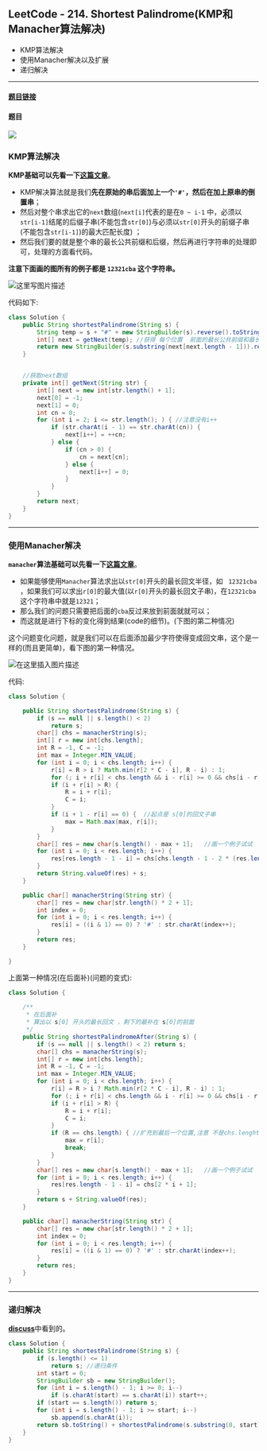 ﻿## LeetCode - 214. Shortest Palindrome(KMP和Manacher算法解决)

 - KMP算法解决
 - 使用Manacher解决以及扩展
 - 递归解决

***
#### [题目链接](https://leetcode.com/problems/shortest-palindrome/description/)

#### 题目

![](images/214_t.png)



### KMP算法解决
**KMP基础可以先看一下[这篇文章](https://blog.csdn.net/zxzxzx0119/article/details/81430392)**。

* KMP解决算法就是我们**先在原始的串后面加上一个`'#'`，然后在加上原串的倒置串**；
* 然后对整个串求出它的`next`数组(`next[i]`代表的是在`0 ~ i-1` 中，必须以`str[i-1]`结尾的后缀子串(不能包含`str[0]`)与必须以`str[0]`开头的前缀子串(不能包含`str[i-1]`)的最大匹配长度) ；
* 然后我们要的就是整个串的最长公共前缀和后缀，然后再进行字符串的处理即可，处理的方面看代码。  

 **注意下面画的图所有的例子都是  `12321cba` 这个字符串。**

![这里写图片描述](images/214_s.png)

代码如下: 

```java
class Solution {
    public String shortestPalindrome(String s) {
        String temp = s + "#" + new StringBuilder(s).reverse().toString();
        int[] next = getNext(temp); //获得 每个位置  前面的最长公共前缀和最长公共后缀的长度
        return new StringBuilder(s.substring(next[next.length - 1])).reverse().toString() + s;
    }


    //获取next数组
    private int[] getNext(String str) {
        int[] next = new int[str.length() + 1];
        next[0] = -1;
        next[1] = 0;
        int cn = 0;
        for (int i = 2; i <= str.length(); ) { //注意没有i++
            if (str.charAt(i - 1) == str.charAt(cn)) {
                next[i++] = ++cn;
            } else {
                if (cn > 0) {
                    cn = next[cn];
                } else {
                    next[i++] = 0;
                }
            }
        }
        return next;
    }
}
```
***
### 使用Manacher解决
**`manacher`算法基础可以先看一下[这篇文章](https://blog.csdn.net/zxzxzx0119/article/details/81483564)**。


* 如果能够使用`Manacher`算法求出以`str[0]`开头的最长回文半径，如 ` 12321cba` ，如果我们可以求出`r[0]`的最大值(以`r[0]`开头的最长回文子串)，在`12321cba `这个字符串中就是`12321`；
* 那么我们的问题只需要把后面的`cba`反过来放到前面就就可以；
* 而这就是进行下标的变化得到结果(code的细节)。(下图的第二种情况)

这个问题变化问题，就是我们可以在后面添加最少字符使得变成回文串，这个是一样的(而且更简单)，看下图的第一种情况。

![在这里插入图片描述](images/214_s2.png)

代码:

```java
class Solution {

    public String shortestPalindrome(String s) {
        if (s == null || s.length() < 2)
            return s;
        char[] chs = manacherString(s);
        int[] r = new int[chs.length];
        int R = -1, C = -1;
        int max = Integer.MIN_VALUE;
        for (int i = 0; i < chs.length; i++) {
            r[i] = R > i ? Math.min(r[2 * C - i], R - i) : 1;
            for (; i + r[i] < chs.length && i - r[i] >= 0 && chs[i - r[i]] == chs[i + r[i]]; ) r[i]++;
            if (i + r[i] > R) {
                R = i + r[i];
                C = i;
            }
            if (i + 1 - r[i] == 0) {  //起点是 s[0]的回文子串
                max = Math.max(max, r[i]);
            }
        }
        char[] res = new char[s.length() - max + 1];   //画一个例子试试
        for (int i = 0; i < res.length; i++) {
            res[res.length - 1 - i] = chs[chs.length - 1 - 2 * (res.length - 1 - i) - 1];//这个画一个图抠一下
        }
        return String.valueOf(res) + s;
    }

    public char[] manacherString(String str) {
        char[] res = new char[str.length() * 2 + 1];
        int index = 0;
        for (int i = 0; i < res.length; i++) {
            res[i] = ((i & 1) == 0) ? '#' : str.charAt(index++);
        }
        return res;
    }

}
```

上面第一种情况(在后面补)(问题的变式): 

```java
class Solution {
   
    /**
     * 在后面补
     * 算出以 s[0] 开头的最长回文 ，剩下的最补在 s[0]的前面
     */
    public String shortestPalindromeAfter(String s) {
        if (s == null || s.length() < 2) return s;
        char[] chs = manacherString(s);
        int[] r = new int[chs.length];
        int R = -1, C = -1;
        int max = Integer.MIN_VALUE;
        for (int i = 0; i < chs.length; i++) {
            r[i] = R > i ? Math.min(r[2 * C - i], R - i) : 1;
            for (; i + r[i] < chs.length && i - r[i] >= 0 && chs[i - r[i]] == chs[i + r[i]]; ) r[i]++;
            if (i + r[i] > R) {
                R = i + r[i];
                C = i;
            }
            if (R == chs.length) { //扩充到最后一个位置,注意 不是chs.lenght-1,因为每个r[i]包括了自己
                max = r[i];
                break;
            }
        }
        char[] res = new char[s.length() - max + 1];   //画一个例子试试
        for (int i = 0; i < res.length; i++) {
            res[res.length - 1 - i] = chs[2 * i + 1];
        }
        return s + String.valueOf(res);
    }

    public char[] manacherString(String str) {
        char[] res = new char[str.length() * 2 + 1];
        int index = 0;
        for (int i = 0; i < res.length; i++) {
            res[i] = ((i & 1) == 0) ? '#' : str.charAt(index++);
        }
        return res;
    }
}
```
***
### 递归解决
[**discuss**](https://leetcode.com/problems/shortest-palindrome/discuss/60098/My-7-lines-recursive-Java-solution)中看到的。

```java
class Solution {
    public String shortestPalindrome(String s) {
        if (s.length() <= 1) 
            return s; //递归条件
        int start = 0;
        StringBuilder sb = new StringBuilder();
        for (int i = s.length() - 1; i >= 0; i--) 
            if (s.charAt(start) == s.charAt(i)) start++;
        if (start == s.length()) return s;
        for (int i = s.length() - 1; i >= start; i--) 
            sb.append(s.charAt(i));
        return sb.toString() + shortestPalindrome(s.substring(0, start)) + s.substring(start);
    }
}
```
